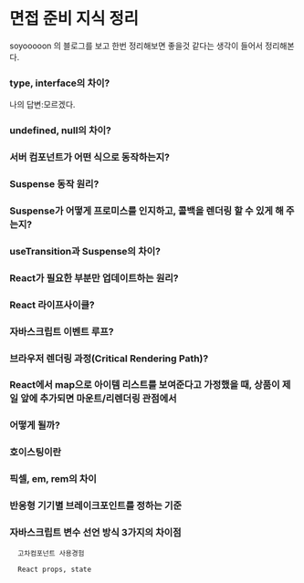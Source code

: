 # 면접 준비 지식 정리

soyooooon 의 블로그를 보고 한번 정리해보면 좋을것 같다는 생각이 들어서 정리해본다.

### type, interface의 차이?

나의 답변:모르겠다.



### 
### undefined, null의 차이?
### 
### 서버 컴포넌트가 어떤 식으로 동작하는지?
### 
### Suspense 동작 원리?
### 
### Suspense가 어떻게 프로미스를 인지하고, 콜백을 렌더링 할 수 있게 해 주는지?
### 
### useTransition과 Suspense의 차이?
### 
### React가 필요한 부분만 업데이트하는 원리?
### 
### React 라이프사이클?
### 
### 자바스크립트 이벤트 루프?
### 
### 브라우저 렌더링 과정(Critical Rendering Path)?
### 
### React에서 map으로 아이템 리스트를 보여준다고 가정했을 때, 상품이 제일 앞에 추가되면 마운트/리렌더링 관점에서 
### 어떻게 될까?
### 호이스팅이란
### 
### 픽셀, em, rem의 차이
### 
### 반응형 기기별 브레이크포인트를 정하는 기준
### 
### 자바스크립트 변수 선언 방식 3가지의 차이점

      고차컴포넌트 사용경험

      React props, state

